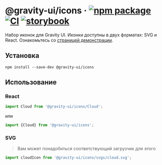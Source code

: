 # @gravity-ui/icons &middot; [![npm package](https://img.shields.io/npm/v/@gravity-ui/icons)](https://www.npmjs.com/package/@gravity-ui/icons) [![CI](https://img.shields.io/github/actions/workflow/status/gravity-ui/icons/.github/workflows/ci.yml?branch=main&label=CI&logo=github)](https://github.com/gravity-ui/icons/actions/workflows/ci.yml?query=branch:main) [![storybook](https://img.shields.io/badge/Storybook-deployed-ff4685)](https://preview.gravity-ui.com/icons/)

Набор иконок для Gravity UI. Иконки доступны в двух форматах: SVG и React. Ознакомьтесь со [страницей демонстрации](https://preview.gravity-ui.com/icons/).

## Установка

```shell
npm install --save-dev @gravity-ui/icons
```

## Использование

### React

```js
import Cloud from '@gravity-ui/icons/Cloud';
```

или

```js
import {Cloud} from '@gravity-ui/icons';
```

### SVG

> Вам может понадобиться соответствующий загрузчик для этого

```js
import cloudIcon from '@gravity-ui/icons/svgs/cloud.svg';
```